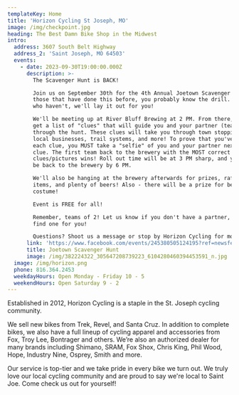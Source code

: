 ```yaml
---
templateKey: Home
title: 'Horizon Cycling St Joseph, MO'
image: /img/checkpoint.jpg
heading: The Best Damn Bike Shop in the Midwest
intro:
  address: 3607 South Belt Highway
  address_2: 'Saint Joseph, MO 64503'
  events:
    - date: 2023-09-30T19:00:00.000Z
      description: >-
        The Scavenger Hunt is BACK!

        Join us on September 30th for the 4th Annual Joetown Scavenger Hunt! For
        those that have done this before, you probably know the drill. For those
        who haven't, we'll lay it out for you!

        We'll be meeting up at River Bluff Brewing at 2 PM. From there, you'll
        get a list of "clues" that will guide you and your partner (teams of 2)
        through the hunt. These clues will take you through town stopping at
        local businesses, trail systems, and more! To prove that you've found
        each clue, you MUST take a "selfie" of you and your partner next to the
        clue. The first team back to the brewery with the MOST correct
        clues/pictures wins! Roll out time will be at 3 PM sharp, and you must
        be back to the brewery by 6 PM.

        We'll also be hanging at the brewery afterwards for prizes, raffle
        items, and plenty of beers! Also - there will be a prize for best
        costume!

        Event is FREE for all!

        Remember, teams of 2! Let us know if you don't have a partner, and we'll
        find one for you!

        Questions? Shoot us a message or stop by Horizon Cycling for more info
      link: 'https://www.facebook.com/events/245380505124195?ref=newsfeed'
      title: Joetown Scavenger Hunt
      image: /img/382224322_305647208739223_6104280460394453591_n.jpg
  image: /img/horizon.png
  phone: 816.364.2453
  weekdayHours: Open Monday - Friday 10 - 5
  weekendHours: Open Saturday 9 - 2
---
```

Established in 2012, Horizon Cycling is a staple in the St. Joseph cycling community.

We sell new bikes from Trek, Revel, and Santa Cruz. In addition to complete bikes, we also have a full lineup of cycling apparel and accessories from Fox, Troy Lee, Bontrager and others. We’re also an authorized dealer for many brands including Shimano, SRAM, Fox Shox, Chris King, Phil Wood, Hope, Industry Nine, Osprey, Smith and more.

Our service is top-tier and we take pride in every bike we turn out. We truly love our local cycling community and are proud to say we're local to Saint Joe. Come check us out for yourself!
